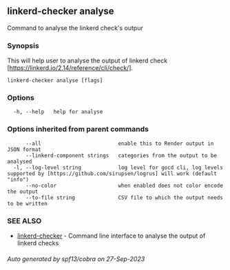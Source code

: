 ## linkerd-checker analyse

Command to analyse the linkerd check's outpur

### Synopsis

This will help user to analyse the output of linkerd check [https://linkerd.io/2.14/reference/cli/check/].

```
linkerd-checker analyse [flags]
```

### Options

```
  -h, --help   help for analyse
```

### Options inherited from parent commands

```
      --all                         enable this to Render output in JSON format
      --linkerd-component strings   categories from the output to be analysed
  -l, --log-level string            log level for gocd cli, log levels supported by [https://github.com/sirupsen/logrus] will work (default "info")
      --no-color                    when enabled does not color encode the output
      --to-file string              CSV file to which the output needs to be written
```

### SEE ALSO

* [linkerd-checker](linkerd-checker.md)	 - Command line interface to analyse the output of linkerd checks

###### Auto generated by spf13/cobra on 27-Sep-2023
